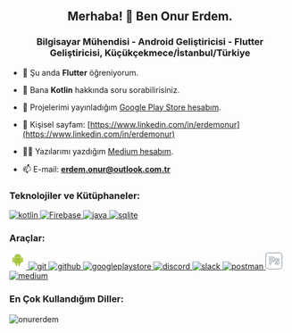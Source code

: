 <h2 align="center">Merhaba! 👋 Ben Onur Erdem.</h2>
<h3 align="center">Bilgisayar Mühendisi - Android Geliştiricisi - Flutter Geliştiricisi, Küçükçekmece/İstanbul/Türkiye</h3>

- 🌱  Şu anda **Flutter** öğreniyorum.

- 💬  Bana **Kotlin** hakkında soru sorabilirisiniz.

- 📝  Projelerimi yayınladığım [Google Play Store hesabım](https://play.google.com/store/apps/developer?id=Onur+Erdem).

- 🚀  Kişisel sayfam: [https://www.linkedin.com/in/erdemonur](https://www.linkedin.com/in/erdemonur)

- ✍🏻  Yazılarımı yazdığım [Medium hesabım](https://medium.com/@onurerdem.).

- 📫  E-mail: **erdem.onur@outlook.com.tr**

<h3 align="left">Teknolojiler ve Kütüphaneler:</h3>
<p align="left">
<a href="https://developer.android.com/kotlin" target="_blank"> <img src="https://www.vectorlogo.zone/logos/kotlinlang/kotlinlang-icon.svg" alt="kotlin" width="30" height="30"/> </a>
<a href="https://firebase.google.com/" target="_blank"> <img src="https://www.vectorlogo.zone/logos/firebase/firebase-icon.svg" alt="Firebase" width="35" height="35"/> </a>
<a href="https://www.oracle.com/java/technologies/" target="_blank"> <img src="https://www.vectorlogo.zone/logos/java/java-icon.svg" alt="java" width="40" height="40"/> </a>
<a href="https://www.sqlite.org/" target="_blank"> <img src="https://www.vectorlogo.zone/logos/sqlite/sqlite-icon.svg" alt="sqlite" width="30" height="30"/> </a>
  
<h3 align="left">Araçlar:</h3>
<a href="https://developer.android.com" target="_blank" rel="noreferrer"> <img src="https://raw.githubusercontent.com/devicons/devicon/master/icons/android/android-original-wordmark.svg" alt="android" width="30" height="30"/> </a>
<a href="https://git-scm.com/" target="_blank" rel="noreferrer"> <img src="https://www.vectorlogo.zone/logos/git-scm/git-scm-icon.svg" alt="git" width="30" height="30"/> </a>
<a href="https://github.com/" target="_blank"> <img src="https://www.vectorlogo.zone/logos/github/github-icon.svg" alt="github" width="30" height="30"/> </a>
<a href="https://developer.android.com/" target="_blank"> <img src="https://www.vectorlogo.zone/logos/google_play/google_play-icon.svg" alt="googleplaystore" width="25" height="25"/> </a>
<a href="https://discord.com/" target="_blank" rel=”noopener”> <img src="https://cdn4.iconfinder.com/data/icons/logos-and-brands/512/91_Discord_logo_logos-512.png" alt="discord" width="30" height="30"/> </a> 
<a href="https://slack.com/intl/en-tr/" target="_blank" rel=”noopener”> <img src="https://cdn.brandfolder.io/5H442O3W/as/pl546j-7le8zk-4nzzs1/Slack_Mark_Web.png" alt="slack" width="37" height="37"/> </a>
<a href="https://postman.com" target="_blank" rel=”noopener”> <img src="https://www.vectorlogo.zone/logos/getpostman/getpostman-icon.svg" alt="postman" width="30" height="30"/> </a> 
<a href="https://www.photoshop.com/en" target="_blank" rel=”noopener”> <img src="https://raw.githubusercontent.com/devicons/devicon/master/icons/photoshop/photoshop-line.svg" alt="photoshop" width="30" height="30"/> </a>
<a href="https://medium.com/" target="_blank" rel=”noopener”> <img src="https://upload.vectorlogo.zone/logos/medium/images/43c41ba8-9de2-453d-92dc-500dab4e316a.svg" alt="medium" width="30" height="30"/> </a>

<h3 align="left">En Çok Kullandığım Diller:</h3>
<img align="center" src="https://github-readme-stats.vercel.app/api/top-langs?username=onurerdem&show_icons=true&locale=tr&layout=compact" alt="onurerdem" />
</p>
